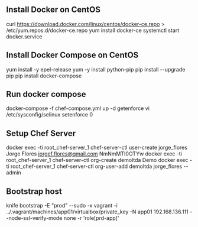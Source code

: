 Install Docker on CentOS
------------------------

curl https://download.docker.com/linux/centos/docker-ce.repo > /etc/yum.repos.d/docker-ce.repo
yum install docker-ce
systemctl start docker.service


Install Docker Compose on CentOS
--------------------------------

yum install -y epel-release
yum -y install python-pip
pip install --upgrade pip
pip install docker-compose


Run docker compose
------------------

docker-compose -f chef-compose.yml up -d
getenforce
vi /etc/sysconfig/selinux
setenforce 0


Setup Chef Server
-----------------

docker exec -ti root_chef-server_1 chef-server-ctl user-create jorge_flores Jorge Flores jorgef.flores@gmail.com NmNmMTI0OTYw
docker exec -ti root_chef-server_1 chef-server-ctl org-create demoltda Demo
docker exec -ti root_chef-server_1 chef-server-ctl org-user-add demoltda jorge_flores  --admin



Bootstrap host
--------------

knife bootstrap -E "prod" --sudo -x vagrant -i ../.vagrant/machines/app01/virtualbox/private_key -N app01 192.168.136.111 --node-ssl-verify-mode none -r 'role[prd-app]'


